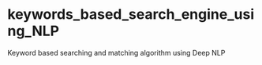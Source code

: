 # keywords_based_search_engine_using_NLP
Keyword based searching and matching algorithm using Deep NLP
